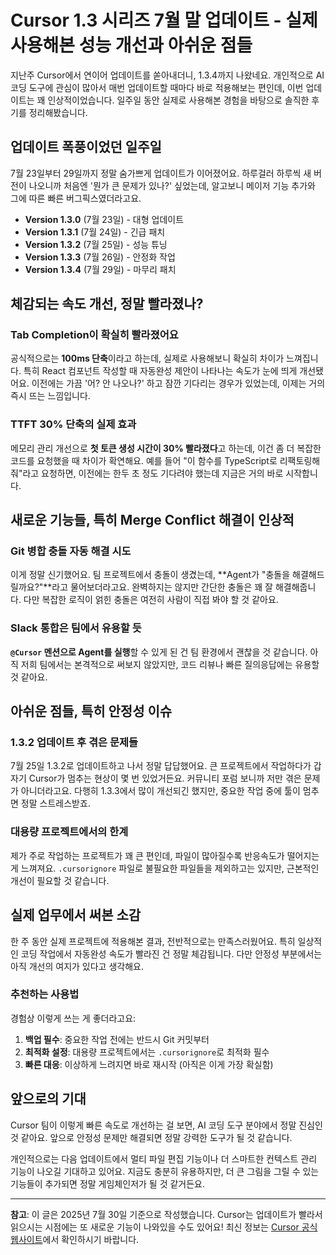 # Cursor 1.3 시리즈 7월 말 업데이트 - 실제 사용해본 성능 개선과 아쉬운 점들

지난주 Cursor에서 연이어 업데이트를 쏟아내더니, 1.3.4까지 나왔네요. 개인적으로 AI 코딩 도구에 관심이 많아서 매번 업데이트할 때마다 바로 적용해보는 편인데, 이번 업데이트는 꽤 인상적이었습니다. 일주일 동안 실제로 사용해본 경험을 바탕으로 솔직한 후기를 정리해봤습니다.

## 업데이트 폭풍이었던 일주일

7월 23일부터 29일까지 정말 숨가쁘게 업데이트가 이어졌어요. 하루걸러 하루씩 새 버전이 나오니까 처음엔 '뭔가 큰 문제가 있나?' 싶었는데, 알고보니 메이저 기능 추가와 그에 따른 빠른 버그픽스였더라고요.

- **Version 1.3.0** (7월 23일) - 대형 업데이트
- **Version 1.3.1** (7월 24일) - 긴급 패치  
- **Version 1.3.2** (7월 25일) - 성능 튜닝
- **Version 1.3.3** (7월 26일) - 안정화 작업
- **Version 1.3.4** (7월 29일) - 마무리 패치

## 체감되는 속도 개선, 정말 빨라졌나?

### Tab Completion이 확실히 빨라졌어요

공식적으로는 **100ms 단축**이라고 하는데, 실제로 사용해보니 확실히 차이가 느껴집니다. 특히 React 컴포넌트 작성할 때 자동완성 제안이 나타나는 속도가 눈에 띄게 개선됐어요. 이전에는 가끔 '어? 안 나오나?' 하고 잠깐 기다리는 경우가 있었는데, 이제는 거의 즉시 뜨는 느낌입니다.

### TTFT 30% 단축의 실제 효과

메모리 관리 개선으로 **첫 토큰 생성 시간이 30% 빨라졌다**고 하는데, 이건 좀 더 복잡한 코드를 요청했을 때 차이가 확연해요. 예를 들어 "이 함수를 TypeScript로 리팩토링해줘"라고 요청하면, 이전에는 한두 초 정도 기다려야 했는데 지금은 거의 바로 시작합니다.

## 새로운 기능들, 특히 Merge Conflict 해결이 인상적

### Git 병합 충돌 자동 해결 시도

이게 정말 신기했어요. 팀 프로젝트에서 충돌이 생겼는데, **Agent가 "충돌을 해결해드릴까요?"**라고 물어보더라고요. 완벽하지는 않지만 간단한 충돌은 꽤 잘 해결해줍니다. 다만 복잡한 로직이 얽힌 충돌은 여전히 사람이 직접 봐야 할 것 같아요.

### Slack 통합은 팀에서 유용할 듯

**`@Cursor` 멘션으로 Agent를 실행**할 수 있게 된 건 팀 환경에서 괜찮을 것 같습니다. 아직 저희 팀에서는 본격적으로 써보지 않았지만, 코드 리뷰나 빠른 질의응답에는 유용할 것 같아요.

## 아쉬운 점들, 특히 안정성 이슈

### 1.3.2 업데이트 후 겪은 문제들

7월 25일 1.3.2로 업데이트하고 나서 정말 답답했어요. 큰 프로젝트에서 작업하다가 갑자기 Cursor가 멈추는 현상이 몇 번 있었거든요. 커뮤니티 포럼 보니까 저만 겪은 문제가 아니더라고요. 다행히 1.3.3에서 많이 개선되긴 했지만, 중요한 작업 중에 툴이 멈추면 정말 스트레스받죠.

### 대용량 프로젝트에서의 한계

제가 주로 작업하는 프로젝트가 꽤 큰 편인데, 파일이 많아질수록 반응속도가 떨어지는 게 느껴져요. `.cursorignore` 파일로 불필요한 파일들을 제외하고는 있지만, 근본적인 개선이 필요할 것 같습니다.

## 실제 업무에서 써본 소감

한 주 동안 실제 프로젝트에 적용해본 결과, 전반적으로는 만족스러웠어요. 특히 일상적인 코딩 작업에서 자동완성 속도가 빨라진 건 정말 체감됩니다. 다만 안정성 부분에서는 아직 개선의 여지가 있다고 생각해요.

### 추천하는 사용법

경험상 이렇게 쓰는 게 좋더라고요:

1. **백업 필수**: 중요한 작업 전에는 반드시 Git 커밋부터
2. **최적화 설정**: 대용량 프로젝트에서는 `.cursorignore`로 최적화 필수  
3. **빠른 대응**: 이상하게 느려지면 바로 재시작 (아직은 이게 가장 확실함)

## 앞으로의 기대

Cursor 팀이 이렇게 빠른 속도로 개선하는 걸 보면, AI 코딩 도구 분야에서 정말 진심인 것 같아요. 앞으로 안정성 문제만 해결되면 정말 강력한 도구가 될 것 같습니다.

개인적으로는 다음 업데이트에서 멀티 파일 편집 기능이나 더 스마트한 컨텍스트 관리 기능이 나오길 기대하고 있어요. 지금도 충분히 유용하지만, 더 큰 그림을 그릴 수 있는 기능들이 추가되면 정말 게임체인저가 될 것 같거든요.

---

**참고**: 이 글은 2025년 7월 30일 기준으로 작성했습니다. Cursor는 업데이트가 빨라서 읽으시는 시점에는 또 새로운 기능이 나와있을 수도 있어요! 최신 정보는 [Cursor 공식 웹사이트](https://cursor.sh)에서 확인하시기 바랍니다.